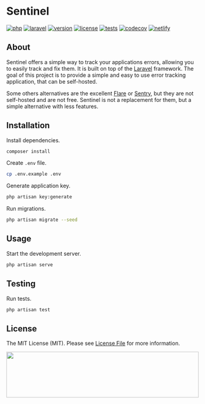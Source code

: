 # Sentinel

[![php][php-version-src]][php-version-href]
[![laravel][laravel-src]][laravel-href]
[![version][version-src]][version-href]
[![license][license-src]][license-href]
[![tests][tests-src]][tests-href]
[![codecov][codecov-src]][codecov-href]
[![netlify][netlify-src]][netlify-href]

## About

Sentinel offers a simple way to track your applications errors, allowing you to easily track and fix them. It is built on top of the [Laravel](https://laravel.com) framework. The goal of this project is to provide a simple and easy to use error tracking application, that can be self-hosted.

Some others alternatives are the excellent [Flare](https://flareapp.io/) or [Sentry](https://sentry.io/), but they are not self-hosted and are not free. Sentinel is not a replacement for them, but a simple alternative with less features.

## Installation

Install dependencies.

```bash
composer install
```

Create `.env` file.

```bash
cp .env.example .env
```

Generate application key.

```bash
php artisan key:generate
```

Run migrations.

```bash
php artisan migrate --seed
```

## Usage

Start the development server.

```bash
php artisan serve
```

## Testing

Run tests.

```bash
php artisan test
```

## License

The MIT License (MIT). Please see [License File](LICENSE.md) for more information.

[<img src="https://user-images.githubusercontent.com/48261459/201463225-0a5a084e-df15-4b11-b1d2-40fafd3555cf.svg" height="120rem" width="100%" />](https://github.com/kiwilan)

[version-src]: https://img.shields.io/badge/dynamic/json?label=version&query=version&url=https://raw.githubusercontent.com/kiwilan/sentinel/main/composer.json&style=flat-square&color=777BB4&labelColor=18181b
[version-href]: https://packagist.org/packages/kiwilan/sentinel
[php-version-src]: https://img.shields.io/static/v1?style=flat-square&label=PHP&message=v8.1&color=777BB4&logo=php&logoColor=ffffff&labelColor=18181b
[php-version-href]: https://www.php.net/
[license-src]: https://img.shields.io/github/license/kiwilan/sentinel.svg?style=flat-square&colorA=18181B&colorB=777BB4
[license-href]: https://github.com/kiwilan/sentinel/blob/main/README.md
[tests-src]: https://img.shields.io/github/actions/workflow/status/kiwilan/sentinel/run-tests.yml?branch=main&label=tests&style=flat-square&colorA=18181B
[tests-href]: https://github.com/kiwilan/sentinel/actions/workflows/run-tests.yml
[codecov-src]: https://codecov.io/gh/kiwilan/sentinel/branch/main/graph/badge.svg?token=P9XIK2KV9G
[codecov-href]: https://codecov.io/gh/kiwilan/sentinel
[laravel-src]: https://img.shields.io/static/v1?label=Laravel&message=v10&style=flat-square&colorA=18181B&colorB=FF2D20
[laravel-href]: https://laravel.com
[netlify-src]: https://api.netlify.com/api/v1/badges/849d4a45-1236-4f9e-992c-4a242588aeac/deploy-status
[netlify-href]: https://app.netlify.com/sites/sentinel/deploys
